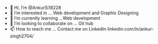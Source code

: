 - 👋 Hi, I’m @AnkurSi18228
- 👀 I’m interested in ... Web development and Graphic Designing 
- 🌱 I’m currently learning ...Web development
- 💞️ I’m looking to collaborate on ... Git hub
- 📫 How to reach me ... Contact me on LinkedIn linkedin.com/in/ankur-singh2704/

<!---
AnkurSi18228/AnkurSi18228 is a ✨ special ✨ repository because its `README.md` (this file) appears on your GitHub profile.
You can click the Preview link to take a look at your changes.
--->
